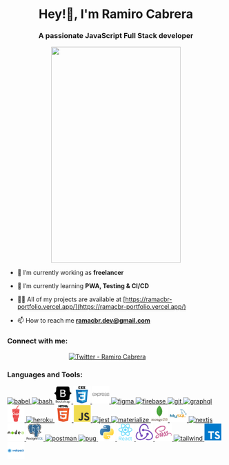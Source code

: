 <h1 align="center">Hey!👋, I'm Ramiro Cabrera</h1>
<h3 align="center">A passionate JavaScript Full Stack developer</h3>

<p align="center" width="300">
<img align="center" src="https://lh3.googleusercontent.com/IagxWBb1ZjujL4531IHwvaCHz44DEDDc_sOXRZe754IvM7BeQrf8hgSOXWtWUe2jRwh2or42Gnb1Sn1inHFHgQ3CLvKcjvQp3tdffwL9V4uR1C0_0eCft3GehB0_Iiccoc_gjfq-lypGNnoCBKQT8YCNhRBF9ZmX6pe9tXJbzAe2tZeY0vKa1CKyaTuLph0GZSobt5CliGh0kyxT--UG-af7L0QifD6rl0o4wvDHBjuSvvRTwp_bAeu0clkZIfgGJs39G1qR_y1W_PzLyFBsxkFZlBX2UnPGY1dCn73Qx5dCiyw2rVLHd71S-kinTcE7iT5keZZ-Q0dLLL3xyz43IGLDDDdmjghS3OLhandCXq3JUhluc5m3K83V1uW5fGBJvdVgycOjWX40M_Llhh3pKS_ZJTHFzl3Gpxa9ztpiawXRhPs7uXeakzFV-b1qmyrig1rKCM3RAbLu9Ssh-t1V5-8jgiBYXttB7fWj6xg2HkKpkYOWFGGEyZzzxL2tIFE7mMzCle5KHFopARzwyqD2-AEHVfoYRasvasYb-XCJDVyd2uPJukoTdH7eoHwilvkb_yIKPJWbm4VPjN96lopk2IbCYcjeqfH3Scc9yGDEgEn3RDGoMspyry65jstZbeWiaQ97dCfomqDTgJieVHoSV3lY9TbTaI3pH8SGvmjuNxizYjNAGdlbrDrhCL9T8XP8EEcG63EBc1rZaTeD4Zs2WfVu3KZZ2I91XHXWwinVcopJSiaxsJND8pLbJ0WRRCivEtHDKL3wWS-MzJCstsHe4OpwHpYLJ3NDL-VCT9nEdMamS3M1tZR3y-tbIPzGtDKtAofxqZ_4hhICJKak_UFkpVBrHi-yWENDaENBdP9fDCtIPtULhqr74IaZjS85Zfyau5gO2nhj9UYUKRqtqTCUD6dZX0iKxjoizt3b1qdqnxCHewhpT7TrC3jAZEM1fHOZwheBOi77cKkVBIETRcMaxW0MIQSSnvqzo88Ta6vClb6A1gQ1xDOA=w355-h629-no?authuser=1" height="500px" width="300px" />
</p>
    
- 🔭 I’m currently working as **freelancer**

- 🌱 I’m currently learning **PWA, Testing & CI/CD**

- 👨‍💻 All of my projects are available at [https://ramacbr-portfolio.vercel.app/](https://ramacbr-portfolio.vercel.app/)

- 📫 How to reach me **ramacbr.dev@gmail.com**

<h3 align="left">Connect with me:</h3>
<p align="center">
    <a href="https://twitter.com/Rama_Cbr" target="blank" style="margin: 0 20px;">
      <img align="center" src="https://simpleicons.org/icons/twitter.svg" alt="Twitter - Ramiro Cabrera" height="28px" width="28px" />
    </a>
    <a href="https://www.instagram.com/rama_cbr/" target=""blank" style="margin: 0 20px; >
      <img align="center" src="https://simpleicons.org/icons/instagram.svg" alt="instagram - Ramiro Cabrera" height="28px" width="28px" />
    </a>
</p>

<h3 align="left">Languages and Tools:</h3>
<p align="left"> <a href="https://babeljs.io/" target="_blank" rel="noreferrer"> <img src="https://www.vectorlogo.zone/logos/babeljs/babeljs-icon.svg" alt="babel" width="40" height="40"/> </a> <a href="https://www.gnu.org/software/bash/" target="_blank" rel="noreferrer"> <img src="https://www.vectorlogo.zone/logos/gnu_bash/gnu_bash-icon.svg" alt="bash" width="40" height="40"/> </a> <a href="https://getbootstrap.com" target="_blank" rel="noreferrer"> <img src="https://raw.githubusercontent.com/devicons/devicon/master/icons/bootstrap/bootstrap-plain-wordmark.svg" alt="bootstrap" width="40" height="40"/> </a> <a href="https://www.w3schools.com/css/" target="_blank" rel="noreferrer"> <img src="https://raw.githubusercontent.com/devicons/devicon/master/icons/css3/css3-original-wordmark.svg" alt="css3" width="40" height="40"/> </a> <a href="https://expressjs.com" target="_blank" rel="noreferrer"> <img src="https://raw.githubusercontent.com/devicons/devicon/master/icons/express/express-original-wordmark.svg" alt="express" width="40" height="40"/> </a> <a href="https://www.figma.com/" target="_blank" rel="noreferrer"> <img src="https://www.vectorlogo.zone/logos/figma/figma-icon.svg" alt="figma" width="40" height="40"/> </a> <a href="https://firebase.google.com/" target="_blank" rel="noreferrer"> <img src="https://www.vectorlogo.zone/logos/firebase/firebase-icon.svg" alt="firebase" width="40" height="40"/> </a> <a href="https://git-scm.com/" target="_blank" rel="noreferrer"> <img src="https://www.vectorlogo.zone/logos/git-scm/git-scm-icon.svg" alt="git" width="40" height="40"/> </a> <a href="https://graphql.org" target="_blank" rel="noreferrer"> <img src="https://www.vectorlogo.zone/logos/graphql/graphql-icon.svg" alt="graphql" width="40" height="40"/> </a> <a href="https://gulpjs.com" target="_blank" rel="noreferrer"> <img src="https://raw.githubusercontent.com/devicons/devicon/master/icons/gulp/gulp-plain.svg" alt="gulp" width="40" height="40"/> </a> <a href="https://heroku.com" target="_blank" rel="noreferrer"> <img src="https://www.vectorlogo.zone/logos/heroku/heroku-icon.svg" alt="heroku" width="40" height="40"/> </a> <a href="https://www.w3.org/html/" target="_blank" rel="noreferrer"> <img src="https://raw.githubusercontent.com/devicons/devicon/master/icons/html5/html5-original-wordmark.svg" alt="html5" width="40" height="40"/> </a> <a href="https://developer.mozilla.org/en-US/docs/Web/JavaScript" target="_blank" rel="noreferrer"> <img src="https://raw.githubusercontent.com/devicons/devicon/master/icons/javascript/javascript-original.svg" alt="javascript" width="40" height="40"/> </a> <a href="https://jestjs.io" target="_blank" rel="noreferrer"> <img src="https://www.vectorlogo.zone/logos/jestjsio/jestjsio-icon.svg" alt="jest" width="40" height="40"/> </a> <a href="https://materializecss.com/" target="_blank" rel="noreferrer"> <img src="https://raw.githubusercontent.com/prplx/svg-logos/5585531d45d294869c4eaab4d7cf2e9c167710a9/svg/materialize.svg" alt="materialize" width="40" height="40"/> </a> <a href="https://www.mongodb.com/" target="_blank" rel="noreferrer"> <img src="https://raw.githubusercontent.com/devicons/devicon/master/icons/mongodb/mongodb-original-wordmark.svg" alt="mongodb" width="40" height="40"/> </a> <a href="https://www.mysql.com/" target="_blank" rel="noreferrer"> <img src="https://raw.githubusercontent.com/devicons/devicon/master/icons/mysql/mysql-original-wordmark.svg" alt="mysql" width="40" height="40"/> </a> <a href="https://nextjs.org/" target="_blank" rel="noreferrer"> <img src="https://cdn.worldvectorlogo.com/logos/nextjs-2.svg" alt="nextjs" width="40" height="40"/> </a> <a href="https://nodejs.org" target="_blank" rel="noreferrer"> <img src="https://raw.githubusercontent.com/devicons/devicon/master/icons/nodejs/nodejs-original-wordmark.svg" alt="nodejs" width="40" height="40"/> </a> <a href="https://www.postgresql.org" target="_blank" rel="noreferrer"> <img src="https://raw.githubusercontent.com/devicons/devicon/master/icons/postgresql/postgresql-original-wordmark.svg" alt="postgresql" width="40" height="40"/> </a> <a href="https://postman.com" target="_blank" rel="noreferrer"> <img src="https://www.vectorlogo.zone/logos/getpostman/getpostman-icon.svg" alt="postman" width="40" height="40"/> </a> <a href="https://pugjs.org" target="_blank" rel="noreferrer"> <img src="https://cdn.worldvectorlogo.com/logos/pug.svg" alt="pug" width="40" height="40"/> </a> <a href="https://www.python.org" target="_blank" rel="noreferrer"> <img src="https://raw.githubusercontent.com/devicons/devicon/master/icons/python/python-original.svg" alt="python" width="40" height="40"/> </a> <a href="https://reactjs.org/" target="_blank" rel="noreferrer"> <img src="https://raw.githubusercontent.com/devicons/devicon/master/icons/react/react-original-wordmark.svg" alt="react" width="40" height="40"/> </a> <a href="https://redux.js.org" target="_blank" rel="noreferrer"> <img src="https://raw.githubusercontent.com/devicons/devicon/master/icons/redux/redux-original.svg" alt="redux" width="40" height="40"/> </a> <a href="https://sass-lang.com" target="_blank" rel="noreferrer"> <img src="https://raw.githubusercontent.com/devicons/devicon/master/icons/sass/sass-original.svg" alt="sass" width="40" height="40"/> </a> <a href="https://tailwindcss.com/" target="_blank" rel="noreferrer"> <img src="https://www.vectorlogo.zone/logos/tailwindcss/tailwindcss-icon.svg" alt="tailwind" width="40" height="40"/> </a> <a href="https://www.typescriptlang.org/" target="_blank" rel="noreferrer"> <img src="https://raw.githubusercontent.com/devicons/devicon/master/icons/typescript/typescript-original.svg" alt="typescript" width="40" height="40"/> </a> <a href="https://webpack.js.org" target="_blank" rel="noreferrer"> <img src="https://raw.githubusercontent.com/devicons/devicon/d00d0969292a6569d45b06d3f350f463a0107b0d/icons/webpack/webpack-original-wordmark.svg" alt="webpack" width="40" height="40"/> </a> </p>
